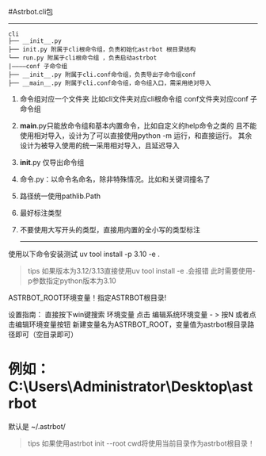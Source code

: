 #Astrbot.cli包

---



```组织结构：
cli
├── __init__.py
├── init.py 附属于cli根命令组，负责初始化astrbot 根目录结构
└── run.py 附属于cli根命令组 ，负责启动astrbot
|————conf 子命令组
├── __init__.py 附属于cli.conf命令组，负责导出子命令组conf
├── __main__.py 附属于cli.conf命令组，命令组入口，需采用绝对导入
```

1. 命令组对应一个文件夹
   比如cli文件夹对应cli根命令组
   conf文件夹对应conf 子命令组
2. __main__.py只能放命令组和基本内置命令，比如自定义的help命令之类的
   且不能使用相对导入，设计为了可以直接使用python -m 运行，和直接运行。
   其余设计为被导入使用的统一采用相对导入，且延迟导入
3. __init__.py 仅导出命令组
4. 命令.py：以命令名命名，除非特殊情况。比如和关键词撞名了
5. 路径统一使用pathlib.Path
6. 最好标注类型
7. 不要使用大写开头的类型，直接用内置的全小写的类型标注

   ---

使用以下命令安装测试
uv tool install -p 3.10 -e .

> tips
> 如果版本为3.12/3.13直接使用uv tool install -e .会报错
> 此时需要使用-p参数指定python版本为3.10

ASTRBOT_ROOT环境变量！指定ASTRBOT根目录!

设置指南：
直接按下win键搜索 环境变量
点击 编辑系统环境变量 - > 按N 或者点击编辑环境变量按钮
新建变量名为ASTRBOT_ROOT，变量值为astrbot根目录路径即可（空目录即可）

# 例如：C:\Users\Administrator\Desktop\astrbot

默认是 ~/.astrbot/

> tips
> 如果使用astrbot init --root cwd将使用当前目录作为astrbot根目录！
